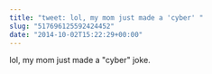 ```yaml
---
title: "tweet: lol, my mom just made a 'cyber' "
slug: "517696125592424452"
date: "2014-10-02T15:22:29+00:00"
---
```

lol, my mom just made a "cyber" joke.